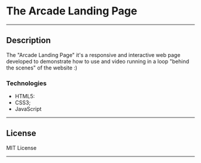 # The Arcade Landing Page

---

## Description

The "Arcade Landing Page" it's a responsive and interactive web page developed to demonstrate how to use and video running in a loop "behind the scenes" of the website :)
### Technologies

- HTML5:
- CSS3;
- JavaScript

---

## License

MIT License

---
